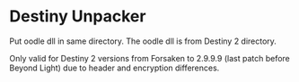 # Destiny Unpacker
Put oodle dll in same directory. The oodle dll is from Destiny 2 directory.

Only valid for Destiny 2 versions from Forsaken to 2.9.9.9 (last patch before Beyond Light) due to header and encryption differences.
